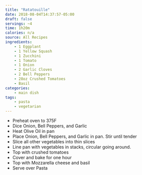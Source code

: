 ```yaml
---
title: "Ratatouille"
date: 2018-08-04T14:37:57-05:00
draft: false
servings: ~4
time: 1h20m
calories: n/a
source: All Recipes
ingredients:
    - 1 Eggplant
    - 1 Yellow Squash
    - 1 Zucchini
    - 1 Tomato
    - 1 Onion
    - 2 Garlic Cloves
    - 2 Bell Peppers
    - 28oz Crushed Tomatoes
    - Basil
categories:
    - main dish
tags:
    - pasta
    - vegetarian
---
```


* Preheat oven to 375F
* Dice Onion, Bell Peppers, and Garlic
* Heat Olive Oil in pan
* Place Onion, Bell Peppers, and Garlic in pan. Stir until tender
* Slice all other vegetables into thin slices
* Line pan with vegetables in stacks, circular going around.
* Top with crushed tomatoes
* Cover and bake for one hour
* Top with Mozzarella cheese and basil
* Serve over Pasta
